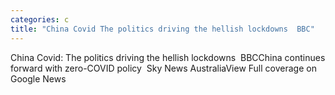 ```yaml
---
categories: c
title: "China Covid The politics driving the hellish lockdowns  BBC"
---
```

China Covid: The politics driving the hellish lockdowns&nbsp;&nbsp;BBCChina continues forward with zero-COVID policy&nbsp;&nbsp;Sky News AustraliaView Full coverage on Google News